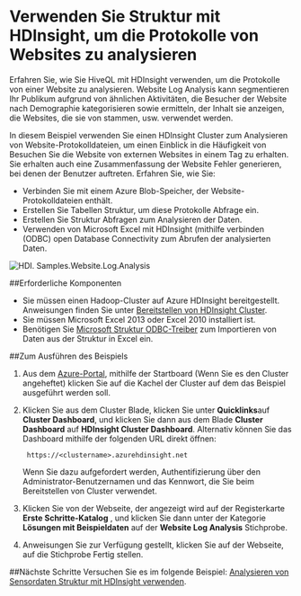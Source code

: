 <properties 
    pageTitle="Verwenden Sie Struktur mit Hadoop für die Website Log Analyse | Microsoft Azure" 
    description="Erfahren Sie, wie Struktur mit HDInsight verwenden, um die Website Protokolle zu analysieren. Sie erhalten eine Protokolldatei als Eingabe in eine Tabelle HDInsight verwenden und HiveQL zum Abfragen von Daten verwenden." 
    services="hdinsight" 
    documentationCenter="" 
    authors="nitinme" 
    manager="jhubbard" 
    editor="cgronlun"
    tags="azure-portal"/>

<tags 
    ms.service="hdinsight" 
    ms.workload="big-data" 
    ms.tgt_pltfrm="na" 
    ms.devlang="na" 
    ms.topic="article" 
    ms.date="05/17/2016" 
    ms.author="nitinme"/>

# <a name="use-hive-with-hdinsight-to-analyze-logs-from-websites"></a>Verwenden Sie Struktur mit HDInsight, um die Protokolle von Websites zu analysieren

Erfahren Sie, wie Sie HiveQL mit HDInsight verwenden, um die Protokolle von einer Website zu analysieren. Website Log Analysis kann segmentieren Ihr Publikum aufgrund von ähnlichen Aktivitäten, die Besucher der Website nach Demographie kategorisieren sowie ermitteln, der Inhalt sie anzeigen, die Websites, die sie von stammen, usw. verwendet werden.

In diesem Beispiel verwenden Sie einen HDInsight Cluster zum Analysieren von Website-Protokolldateien, um einen Einblick in die Häufigkeit von Besuchen Sie die Website von externen Websites in einem Tag zu erhalten. Sie erhalten auch eine Zusammenfassung der Website Fehler generieren, bei denen der Benutzer auftreten. Erfahren Sie, wie Sie:

- Verbinden Sie mit einem Azure Blob-Speicher, der Website-Protokolldateien enthält.
- Erstellen Sie Tabellen Struktur, um diese Protokolle Abfrage ein.
- Erstellen Sie Struktur Abfragen zum Analysieren der Daten.
- Verwenden von Microsoft Excel mit HDInsight (mithilfe verbinden (ODBC) open Database Connectivity zum Abrufen der analysierten Daten.

![HDI. Samples.Website.Log.Analysis][img-hdi-weblogs-sample]

##<a name="prerequisites"></a>Erforderliche Komponenten

- Sie müssen einen Hadoop-Cluster auf Azure HDInsight bereitgestellt. Anweisungen finden Sie unter [Bereitstellen von HDInsight Cluster][hdinsight-provision]. 
- Sie müssen Microsoft Excel 2013 oder Excel 2010 installiert ist.
- Benötigen Sie [Microsoft Struktur ODBC-Treiber](http://www.microsoft.com/download/details.aspx?id=40886) zum Importieren von Daten aus der Struktur in Excel ein.


##<a name="to-run-the-sample"></a>Zum Ausführen des Beispiels

1. Aus dem [Azure-Portal](https://portal.azure.com/), mithilfe der Startboard (Wenn Sie es den Cluster angeheftet) klicken Sie auf die Kachel der Cluster auf dem das Beispiel ausgeführt werden soll.

2. Klicken Sie aus dem Cluster Blade, klicken Sie unter **Quicklinks**auf **Cluster Dashboard**, und klicken Sie dann aus dem Blade **Cluster Dashboard** auf **HDInsight Cluster Dashboard**. Alternativ können Sie das Dashboard mithilfe der folgenden URL direkt öffnen:

        https://<clustername>.azurehdinsight.net
    
    Wenn Sie dazu aufgefordert werden, Authentifizierung über den Administrator-Benutzernamen und das Kennwort, die Sie beim Bereitstellen von Cluster verwendet.
  
2. Klicken Sie von der Webseite, der angezeigt wird auf der Registerkarte **Erste Schritte-Katalog** , und klicken Sie dann unter der Kategorie **Lösungen mit Beispieldaten** auf der **Website Log Analysis** Stichprobe.

3. Anweisungen Sie zur Verfügung gestellt, klicken Sie auf der Webseite, auf die Stichprobe Fertig stellen.

##<a name="next-steps"></a>Nächste Schritte
Versuchen Sie es im folgende Beispiel: [Analysieren von Sensordaten Struktur mit HDInsight verwenden](hdinsight-hive-analyze-sensor-data.md).


[hdinsight-provision]: hdinsight-provision-clusters.md
[hdinsight-sensor-data-sample]: ../hdinsight-use-hive-sensor-data-analysis.md

[img-hdi-weblogs-sample]: ./media/hdinsight-hive-analyze-website-log/hdinsight-weblogs-sample.png
 
